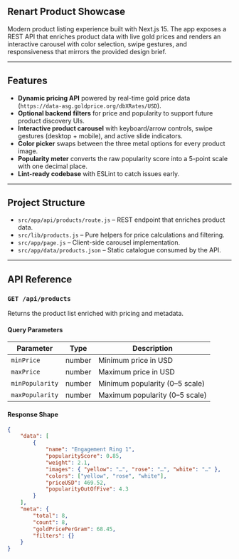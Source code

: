 ## Renart Product Showcase

Modern product listing experience built with Next.js 15. The app exposes a REST API that enriches product data with live gold prices and renders an interactive carousel with color selection, swipe gestures, and responsiveness that mirrors the provided design brief.

---

## Features

- **Dynamic pricing API** powered by real-time gold price data (`https://data-asg.goldprice.org/dbXRates/USD`).
- **Optional backend filters** for price and popularity to support future product discovery UIs.
- **Interactive product carousel** with keyboard/arrow controls, swipe gestures (desktop + mobile), and active slide indicators.
- **Color picker** swaps between the three metal options for every product image.
- **Popularity meter** converts the raw popularity score into a 5-point scale with one decimal place.
- **Lint-ready codebase** with ESLint to catch issues early.

---

## Project Structure

- `src/app/api/products/route.js` – REST endpoint that enriches product data.
- `src/lib/products.js` – Pure helpers for price calculations and filtering.
- `src/app/page.js` – Client-side carousel implementation.
- `src/app/data/products.json` – Static catalogue consumed by the API.

---

## API Reference

### `GET /api/products`

Returns the product list enriched with pricing and metadata.

#### Query Parameters

| Parameter        | Type   | Description                                     |
|------------------|--------|-------------------------------------------------|
| `minPrice`       | number | Minimum price in USD                            |
| `maxPrice`       | number | Maximum price in USD                            |
| `minPopularity`  | number | Minimum popularity (0–5 scale)                  |
| `maxPopularity`  | number | Maximum popularity (0–5 scale)                  |

#### Response Shape

```json
{
	"data": [
		{
			"name": "Engagement Ring 1",
			"popularityScore": 0.85,
			"weight": 2.1,
			"images": { "yellow": "…", "rose": "…", "white": "…" },
			"colors": ["yellow", "rose", "white"],
			"priceUSD": 469.52,
			"popularityOutOfFive": 4.3
		}
	],
	"meta": {
		"total": 8,
		"count": 8,
		"goldPricePerGram": 68.45,
		"filters": {}
	}
}
